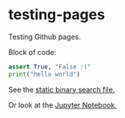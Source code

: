 # testing-pages
Testing Github pages.


Block of code:
```python
assert True, "False :("
print("hello world")
```

See the [static binary search file.](/file_binary_search.py)

Or look at the [Jupyter Notebook.](/binary_search.ipynb)
